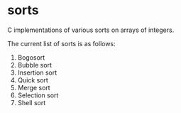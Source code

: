 # sorts
C implementations of various sorts on arrays of integers.

The current list of sorts is as follows:

1. Bogosort
2. Bubble sort
3. Insertion sort
4. Quick sort
5. Merge sort
6. Selection sort
7. Shell sort
